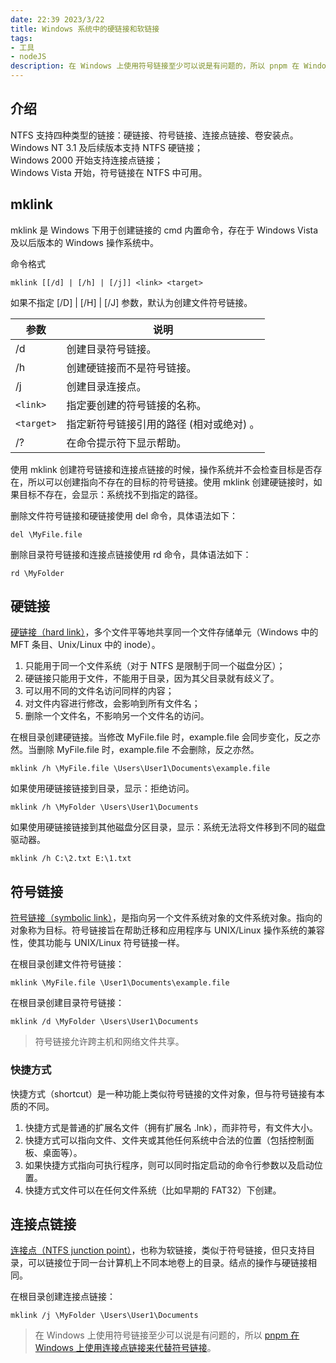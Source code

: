 ```yaml
---
date: 22:39 2023/3/22
title: Windows 系统中的硬链接和软链接
tags:
- 工具
- nodeJS
description: 在 Windows 上使用符号链接至少可以说是有问题的，所以 pnpm 在 Windows 上使用连接点链接来代替符号链接。
---
```

## 介绍
NTFS 支持四种类型的链接：硬链接、符号链接、连接点链接、卷安装点。  
Windows NT 3.1 及后续版本支持 NTFS 硬链接；  
Windows 2000 开始支持连接点链接；  
Windows Vista 开始，符号链接在 NTFS 中可用。

## mklink
mklink 是 Windows 下用于创建链接的 cmd 内置命令，存在于 Windows Vista 及以后版本的 Windows 操作系统中。

命令格式
```
mklink [[/d] | [/h] | [/j]] <link> <target>
```
如果不指定 [/D] | [/H] | [/J] 参数，默认为创建文件符号链接。

| 参数       | 说明                            |
| ---------- | ----------------------------- |
| /d         | 创建目录符号链接。 |
| /h         | 创建硬链接而不是符号链接。                 |
| /j         | 创建目录连接点。                      |
| `<link>`   | 指定要创建的符号链接的名称。                |
| `<target>` | 指定新符号链接引用的路径 (相对或绝对) 。        |
| /?         | 在命令提示符下显示帮助。 |

使用 mklink 创建符号链接和连接点链接的时候，操作系统并不会检查目标是否存在，所以可以创建指向不存在的目标的符号链接。使用 mklink 创建硬链接时，如果目标不存在，会显示：系统找不到指定的路径。

删除文件符号链接和硬链接使用 del 命令，具体语法如下：
```
del \MyFile.file
```
删除目录符号链接和连接点链接使用 rd 命令，具体语法如下：
```
rd \MyFolder
```

## 硬链接
[硬链接（hard link）](https://docs.microsoft.com/zh-cn/windows/win32/fileio/hard-links-and-junctions)，多个文件平等地共享同一个文件存储单元（Windows 中的 MFT 条目、Unix/Linux 中的 inode）。
1. 只能用于同一个文件系统（对于 NTFS 是限制于同一个磁盘分区）；
2. 硬链接只能用于文件，不能用于目录，因为其父目录就有歧义了。
3. 可以用不同的文件名访问同样的内容；
4. 对文件内容进行修改，会影响到所有文件名；
5. 删除一个文件名，不影响另一个文件名的访问。

在根目录创建硬链接。当修改 MyFile.file 时，example.file 会同步变化，反之亦然。当删除 MyFile.file 时，example.file 不会删除，反之亦然。
```
mklink /h \MyFile.file \Users\User1\Documents\example.file
```
如果使用硬链接链接到目录，显示：拒绝访问。
```
mklink /h \MyFolder \Users\User1\Documents
```
如果使用硬链接链接到其他磁盘分区目录，显示：系统无法将文件移到不同的磁盘驱动器。
```
mklink /h C:\2.txt E:\1.txt
```

## 符号链接
[符号链接（symbolic link）](https://docs.microsoft.com/zh-CN/windows/win32/fileio/symbolic-links)，是指向另一个文件系统对象的文件系统对象。指向的对象称为目标。符号链接旨在帮助迁移和应用程序与 UNIX/Linux 操作系统的兼容性，使其功能与 UNIX/Linux 符号链接一样。

在根目录创建文件符号链接：
```
mklink \MyFile.file \User1\Documents\example.file
```
在根目录创建目录符号链接：
```
mklink /d \MyFolder \Users\User1\Documents
```
> 符号链接允许跨主机和网络文件共享。

### 快捷方式
快捷方式（shortcut）是一种功能上类似符号链接的文件对象，但与符号链接有本质的不同。
1. 快捷方式是普通的扩展名文件（拥有扩展名 .lnk），而非符号，有文件大小。
2. 快捷方式可以指向文件、文件夹或其他任何系统中合法的位置（包括控制面板、桌面等）。
3. 如果快捷方式指向可执行程序，则可以同时指定启动的命令行参数以及启动位置。
4. 快捷方式文件可以在任何文件系统（比如早期的 FAT32）下创建。

## 连接点链接
[连接点（NTFS junction point）](https://docs.microsoft.com/zh-cn/windows/win32/fileio/hard-links-and-junctions#junctions)，也称为软链接，类似于符号链接，但只支持目录，可以链接位于同一台计算机上不同本地卷上的目录。结点的操作与硬链接相同。

在根目录创建连接点链接：
```
mklink /j \MyFolder \Users\User1\Documents
```
> 在 Windows 上使用符号链接至少可以说是有问题的，所以 [pnpm 在 Windows 上使用连接点链接来代替符号链接](https://pnpm.io/zh/faq#%E8%83%BD%E7%94%A8%E4%BA%8Ewindows%E5%90%97)。
